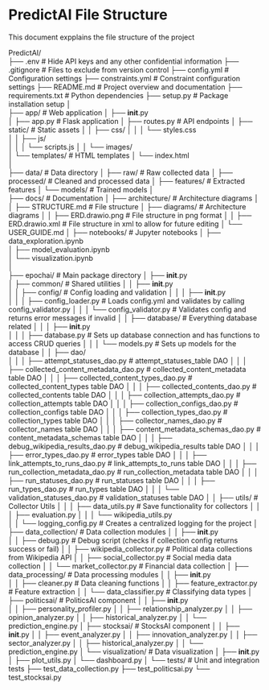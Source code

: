 # PredictAI File Structure
This document expplains the file structure of the project

PredictAI/      
├── .env                                            # Hide API keys and any other confidential information
├── .gitignore                                      # Files to exclude from version control
├── config.yml                                      # Configuration settings
├── constraints.yml                                 # Constraint configuration settings
├── README.md                                       # Project overview and documentation
├── requirements.txt                                # Python dependencies
├── setup.py                                        # Package installation setup
│       
├── app/                                            # Web application
│   ├── __init__.py     
│   ├── app.py                                      # Flask application
│   ├── routes.py                                   # API endpoints
│   ├── static/                                     # Static assets
│   │   ├── css/ 
│   │   │   └── styles.css       
│   │   ├── js/  
│   │   │   └── scripts.js
│   │   └── images/     
│   └── templates/                                  # HTML templates
│       └── index.html      
│       
├── data/                                           # Data directory
│   ├── raw/                                        # Raw collected data
│   ├── processed/                                  # Cleaned and processed data
│   ├── features/                                   # Extracted features
│   └── models/                                     # Trained models
│       
├── docs/                                           # Documentation
│   ├── architecture/                               # Architecture diagrams
│   │   ├── STRUCTURE.md                            # File structure
│   ├── diagrams/                                   # Architecture diagrams
│   │   ├── ERD.drawio.png                          # File structure in png format
│   │   ├── ERD.drawio.xml                          # File structure in xml to allow for future editing
│   └── USER_GUIDE.md
│
├── notebooks/                                      # Jupyter notebooks
│   ├── data_exploration.ipynb      
│   ├── model_evaluation.ipynb      
│   └── visualization.ipynb     
│       
├── epochai/                                        # Main package directory
│   ├── __init__.py                 
│   ├── common/                                     # Shared utilities
│   │   ├── __init__.py    
│   │   ├── config/                                 # Config loading and validation
│   │   │   ├── __init__.py  
│   │   │   ├── config_loader.py                    # Loads config.yml and validates by calling config_validator.py
│   │   │   └── config_validator.py                 # Validates config and returns error messages if invalid
│   │   ├── database/                               # Everything database related
│   │   │   ├── __init__.py         
│   │   │   ├── database.py                         # Sets up database connection and has functions to access CRUD queries
│   │   │   └── models.py                           # Sets up models for the database
│   │   ├── dao/                                    
│   │   │   ├── attempt_statuses_dao.py             # attempt_statuses_table DAO
│   │   │   ├── collected_content_metadata_dao.py   # collected_content_metadata table DAO
│   │   │   ├── collected_content_types_dao.py      # collected_content_types table DAO
│   │   │   ├── collected_contents_dao.py           # collected_contents table DAO
│   │   │   ├── collection_attempts_dao.py          # collection_attempts table DAO
│   │   │   ├── collection_configs_dao.py           # collection_configs table DAO
│   │   │   ├── collection_types_dao.py             # collection_types table DAO
│   │   │   ├── collector_names_dao.py              # collector_names table DAO
│   │   │   ├── content_metadata_schemas_dao.py     # content_metadata_schemas table DAO
│   │   │   ├── debug_wikipedia_results_dao.py      # debug_wikipedia_results table DAO
│   │   │   ├── error_types_dao.py                  # error_types table DAO
│   │   │   ├── link_attempts_to_runs_dao.py        # link_attempts_to_runs table DAO
│   │   │   ├── run_collection_metadata_dao.py      # run_collection_metadata table DAO
│   │   │   ├── run_statuses_dao.py                 # run_statuses table DAO
│   │   │   ├── run_types_dao.py                    # run_types table DAO
│   │   │   └── validation_statuses_dao.py          # validation_statuses table DAO
│   │   ├── utils/                                  # Collector Utils
│   │   │   ├── data_utils.py                       # Save functionality for collectors
│   │   │   ├── evaluation.py 
│   │   │   └── wikipedia_utils.py  
│   │   └── logging_config.py                       # Creates a centralized logging for the project
│   ├── data_collection/                            # Data collection modules
│   │   ├── __init__.py     
│   │   ├── debug.py                                # Debug script (checks if collection config returns success or fail)
│   │   ├── wikipedia_collector.py                  # Political data collections from Wikipedia API
│   │   ├── social_collector.py                     # Social media data collection
│   │   └── market_collector.py                     # Financial data collection
│   ├── data_processing/                            # Data processing modules
│   │   ├── __init__.py                 
│   │   ├── cleaner.py                              # Data cleaning functions
│   │   ├── feature_extractor.py                    # Feature extraction 
│   │   └── data_classifier.py                      # Classifying data types
│   ├── politicsai/                                 # PoliticsAI component
│   │   ├── __init__.py     
│   │   ├── personality_profiler.py
│   │   ├── relationship_analyzer.py
│   │   ├── opinion_analyzer.py
│   │   ├── historical_analyzer.py
│   │   └── prediction_engine.py
│   ├── stocksai/                                   # StocksAI component
│   │   ├── __init__.py
│   │   ├── event_analyzer.py
│   │   ├── innovation_analyzer.py
│   │   ├── sector_analyzer.py
│   │   ├── historical_analyzer.py
│   │   └── prediction_engine.py
│   └── visualization/                              # Data visualization
│       ├── __init__.py
│       ├── plot_utils.py
│       └── dashboard.py
│
└── tests/                                          # Unit and integration tests
    ├── test_data_collection.py
    ├── test_politicsai.py
    └── test_stocksai.py